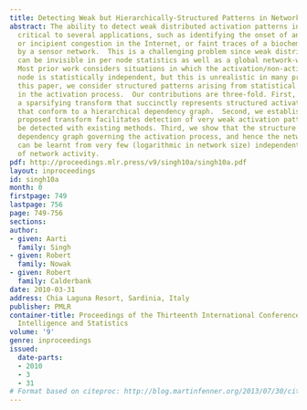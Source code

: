 ```yaml
---
title: Detecting Weak but Hierarchically-Structured Patterns in Networks
abstract: The ability to detect weak distributed activation patterns in networks is
  critical to several applications, such as identifying the onset of anomalous activity
  or incipient congestion in the Internet, or faint traces of a biochemical spread
  by a sensor network.  This is a challenging problem since weak distributed patterns
  can be invisible in per node statistics as well as a global network-wide aggregate.
  Most prior work considers situations in which the activation/non-activation of each
  node is statistically independent, but this is unrealistic in many problems.  In
  this paper, we consider structured patterns arising from statistical dependencies
  in the activation process.  Our contributions are three-fold. First, we propose
  a sparsifying transform that succinctly represents structured activation patterns
  that conform to a hierarchical dependency graph.  Second, we establish that the
  proposed transform facilitates detection of very weak activation patterns that cannot
  be detected with existing methods. Third, we show that the structure of the hierarchical
  dependency graph governing the activation process, and hence the network transform,
  can be learnt from very few (logarithmic in network size) independent snapshots
  of network activity.
pdf: http://proceedings.mlr.press/v9/singh10a/singh10a.pdf
layout: inproceedings
id: singh10a
month: 0
firstpage: 749
lastpage: 756
page: 749-756
sections: 
author:
- given: Aarti
  family: Singh
- given: Robert
  family: Nowak
- given: Robert
  family: Calderbank
date: 2010-03-31
address: Chia Laguna Resort, Sardinia, Italy
publisher: PMLR
container-title: Proceedings of the Thirteenth International Conference on Artificial
  Intelligence and Statistics
volume: '9'
genre: inproceedings
issued:
  date-parts:
  - 2010
  - 3
  - 31
# Format based on citeproc: http://blog.martinfenner.org/2013/07/30/citeproc-yaml-for-bibliographies/
---
```

